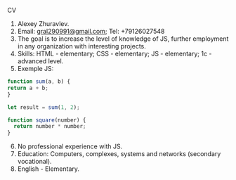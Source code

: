CV

1. Alexey Zhuravlev.
2. Email: gral290991@gmail.com; Tel: +79126027548
3. The goal is to increase the level of knowledge of JS, further employment in any organization with interesting projects.
4. Skills: HTML - elementary; CSS - elementary; JS - elementary; 1c - advanced level.
5. Exemple JS:

  ```javascript
  function sum(a, b) {
  return a + b;
}

let result = sum(1, 2);
```
```javascript
function square(number) {
  return number * number;
}
```

6. No professional experience with JS.
7. Education:
Сomputers, complexes, systems and networks (secondary vocational).
8. English - Elementary.
